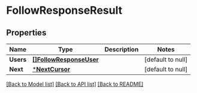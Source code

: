 # FollowResponseResult

## Properties
Name | Type | Description | Notes
------------ | ------------- | ------------- | -------------
**Users** | [**[]FollowResponseUser**](FollowResponseUser.md) |  | [default to null]
**Next** | [***NextCursor**](NextCursor.md) |  | [default to null]

[[Back to Model list]](../README.md#documentation-for-models) [[Back to API list]](../README.md#documentation-for-api-endpoints) [[Back to README]](../README.md)

